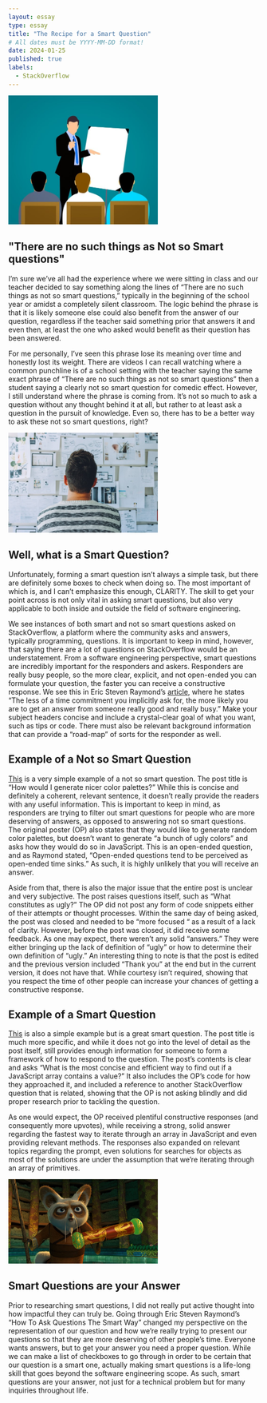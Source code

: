 ```yaml
---
layout: essay
type: essay
title: "The Recipe for a Smart Question"
# All dates must be YYYY-MM-DD format!
date: 2024-01-25
published: true
labels:
  - StackOverflow
---
```


<img width="300px" class="rounded float-start pe-4" src="../img/smartquestions1.jpg">


## "There are no such things as Not so Smart questions"

I’m sure we’ve all had the experience where we were sitting in class and our teacher decided to say something along the lines of “There are no such things as not so smart questions,” typically in the beginning of the school year or amidst a completely silent classroom. The logic behind the phrase is that it is likely someone else could also benefit from the answer of our question, regardless if the teacher said something prior that answers it and even then, at least the one who asked would benefit as their question has been answered. 

For me personally, I’ve seen this phrase lose its meaning over time and honestly lost its weight. There are videos I can recall watching where a common punchline is of a school setting with the teacher saying the same exact phrase of “There are no such things as not so smart questions” then a student saying a clearly not so smart question for comedic effect. However, I still understand where the phrase is coming from. It’s not so much to ask a question without any thought behind it at all, but rather to at least ask a question in the pursuit of knowledge. Even so, there has to be a better way to ask these not so smart questions, right?

<img width="300px" class="rounded float-start pe-4" src="../img/smartquestions2.jpg">

## Well, what is a Smart Question?

Unfortunately, forming a smart question isn’t always a simple task, but there are definitely some boxes to check when doing so. The most important of which is, and I can’t emphasize this enough, CLARITY. The skill to get your point across is not only vital in asking smart questions, but also very applicable to both inside and outside the field of software engineering. 

We see instances of both smart and not so smart questions asked on StackOverflow, a platform where the community asks and answers, typically programming, questions. It is important to keep in mind, however, that saying there are a lot of questions on StackOverflow would be an understatement. From a software engineering perspective, smart questions are incredibly important for the responders and askers. Responders are really busy people, so the more clear, explicit, and not open-ended you can formulate your question, the faster you can receive a constructive response. We see this in Eric Steven Raymond’s [article](http://www.catb.org/esr/faqs/smart-questions.html#forum), where he states “The less of a time commitment you implicitly ask for, the more likely you are to get an answer from someone really good and really busy.” Make your subject headers concise and include a crystal-clear goal of what you want, such as tips or code. There must also be relevant background information that can provide a “road-map” of sorts for the responder as well.

## Example of a Not so Smart Question

[This](https://stackoverflow.com/questions/77880699/how-would-i-generate-nice-color-palettes) is a very simple example of a not so smart question. The post title is “How would I generate nicer color palettes?” While this is concise and definitely a coherent, relevant sentence, it doesn’t really provide the readers with any useful information. This is important to keep in mind, as responders are trying to filter out smart questions for people who are more deserving of answers, as opposed to answering not so smart questions. The original poster (OP) also states that they would like to generate random color palettes, but doesn’t want to generate “a bunch of ugly colors” and asks how they would do so in JavaScript. This is an open-ended question, and as Raymond stated, “Open-ended questions tend to be perceived as open-ended time sinks.” As such, it is highly unlikely that you will receive an answer. 

Aside from that, there is also the major issue that the entire post is unclear and very subjective. The post raises questions itself, such as “What constitutes as ugly?” The OP did not post any form of code snippets either of their attempts or thought processes. Within the same day of being asked, the post was closed and needed to be “more focused “ as a result of a lack of clarity. However, before the post was closed, it did receive some feedback. As one may expect, there weren’t any solid “answers.” They were either bringing up the lack of definition of “ugly” or how to determine their own definition of “ugly.” An interesting thing to note is that the post is edited and the previous version included “Thank you” at the end but in the current version, it does not have that. While courtesy isn’t required, showing that you respect the time of other people can increase your chances of getting a constructive response. 

## Example of a Smart Question

[This](https://stackoverflow.com/questions/237104/how-do-i-check-if-an-array-includes-a-value-in-javascript?rq=2) is also a simple example but is a great smart question. The post title is much more specific, and while it does not go into the level of detail as the post itself, still provides enough information for someone to form a framework of how to respond to the question. The post’s contents is clear and asks “What is the most concise and efficient way to find out if a JavaScript array contains a value?” It also includes the OP’s code for how they approached it, and included a reference to another StackOverflow question that is related, showing that the OP is not asking blindly and did proper research prior to tackling the question.

As one would expect, the OP received plentiful constructive responses (and consequently more upvotes), while receiving a strong, solid answer regarding the fastest way to iterate through an array in JavaScript and even providing relevant methods. The responses also expanded on relevant topics regarding the prompt, even solutions for searches for objects as most of the solutions are under the assumption that we’re iterating through an array of primitives.

<img width="300px" class="rounded float-start pe-4" src="../img/smartquestions5.jpeg">

## Smart Questions are your Answer

Prior to researching smart questions, I did not really put active thought into how impactful they can truly be. Going through Eric Steven Raymond’s “How To Ask Questions The Smart Way” changed my perspective on the representation of our question and how we’re really trying to present our questions so that they are more deserving of other people’s time. Everyone wants answers, but to get your answer you need a proper question. While we can make a list of checkboxes to go through in order to be certain that our question is a smart one, actually making smart questions is a life-long skill that goes beyond the software engineering scope. As such, smart questions are your answer, not just for a technical problem but for many inquiries throughout life.


